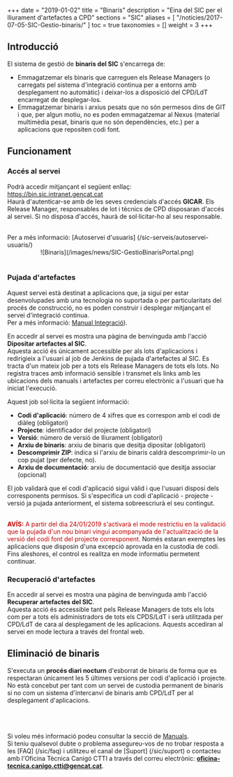 +++
date = "2019-01-02"
title = "Binaris"
description = "Eina del SIC per el lliurament d'artefactes a CPD"
sections = "SIC"
aliases = [
  "/noticies/2017-07-05-SIC-Gestio-binaris/"
]
toc = true
taxonomies = []
weight = 3
+++

## Introducció

El sistema de gestió de **binaris del SIC** s'encarrega de:

* Emmagatzemar els binaris que carreguen els Release Managers (o carregats pel sistema d'integració continua per a entorns amb desplegament no automàtic) i deixar-los a disposició del CPD/LdT encarregat de desplegar-los.
* Emmagatzemar binaris i arxius pesats que no són permesos dins de GIT i que, per algun motiu, no es poden emmagatzemar al Nexus (material multimèdia pesat, binaris que no són dependències, etc.) per a aplicacions que repositen codi font.

## Funcionament

### Accés al servei

Podrà accedir mitjançant el següent enllaç: https://bin.sic.intranet.gencat.cat <br/>
Haurà d'autenticar-se amb de les seves credencials d'accés **GICAR**. Els Release Manager, responsables de lot i tècnics de CPD disposaran d'accés al servei. Si no disposa d'accés, haurà de sol·licitar-ho al seu responsable.

<br/>
Per a més informació: [Autoservei d'usuaris] (/sic-serveis/autoservei-usuaris/)

<CENTER>![Binaris](/images/news/SIC-GestioBinarisPortal.png)</center>
<br/>

### Pujada d'artefactes

Aquest servei està destinat a aplicacions que, ja sigui per estar desenvolupades amb una tecnologia no suportada o per particularitats del procés de construcció, no es poden construir i desplegar mitjançant el servei d'integració continua. <br/>
Per a més informació: [Manual Integració](/related/sic/manual-integracio.pdf)). <br/>

En accedir al servei es mostra una pàgina de benvinguda amb l'acció **Dipositar artefactes al SIC**. <br/>
Aquesta acció és únicament accessible per als lots d'aplicacions i redirigieix a l'usuari al job de Jenkins de pujada d'artefactes al SIC. Es tracta d'un mateix job per a tots els Release Managers de tots els lots. No registra traces amb informació sensible i transmet els links amb les ubicacions dels manuals i artefactes per correu electrònic a l'usuari que ha iniciat l'execució.

Aquest job sol·licita la següent informació:

* **Codi d'aplicació**: número de 4 xifres que es correspon amb el codi de diàleg (obligatori)
* **Projecte**: identificador del projecte (obligatori) 
* **Versió**: número de versió de lliurament (obligatori)
* **Arxiu de binaris**: arxiu de binaris que desitja dipositar (obligatori)
* **Descomprimir ZIP**: indica si l'arxiu de binaris caldrà descomprimir-lo un cop pujat (per defecte, no).
* **Arxiu de documentació**: arxiu de documentació que desitja associar (opcional)

El job validarà que el codi d'aplicació sigui vàlid i que l'usuari disposi dels corresponents permisos. Si s'especifica un codi d'aplicació - projecte - versió ja pujada anteriorment, el sistema sobreescriurà el seu contingut.

<br/>
<span style="color: #C00000;font-weight: bold">AVÍS:</span> <span style="color: #C00000">A partir del dia 24/01/2019 s'activarà el mode restrictiu en la validació que la pujada d'un nou binari vingui acompanyada de l'actualització de la versió del codi font del projecte corresponent.</span> Només estaran exemptes les aplicacions que disposin d'una excepció aprovada en la custodia de codi. Fins aleshores, el control es realitza en mode informatiu permetent continuar.

### Recuperació d'artefactes

En accedir al servei es mostra una pàgina de benvinguda amb l'acció **Recuperar artefactes del SIC**. <br/>
Aquesta acció és accessible tant pels Release Managers de tots els lots com per a tots els administradors de tots els CPDS/LdT i serà utilitzada per CPD/LdT de cara al desplegament de les aplicacions. Aquests accediran al servei en mode lectura a través del frontal web.

## Eliminació de binaris

S'executa un **procés diari nocturn** d'esborrat de binaris de forma que es respectaran únicament les 5 últimes versions per codi d'aplicació i projecte. No està concebut per tant com un servei de custodia permanent de binaris si no com un sistema d'intercanvi de binaris amb CPD/LdT per al desplegament d'aplicacions.

<br/><br/><br/>
Si voleu més informació podeu consultar la secció de [Manuals](https://canigo.ctti.gencat.cat/sic/manuals). <br/>
Si teniu qualsevol dubte o problema assegureu-vos de no trobar resposta a les [FAQ] (/sic/faq) i utilitzeu el canal de [Suport] (/sic/suport) o contacteu amb l'Oficina Tècnica Canigó CTTI a través del correu electrònic: **oficina-tecnica.canigo.ctti@gencat.cat**.